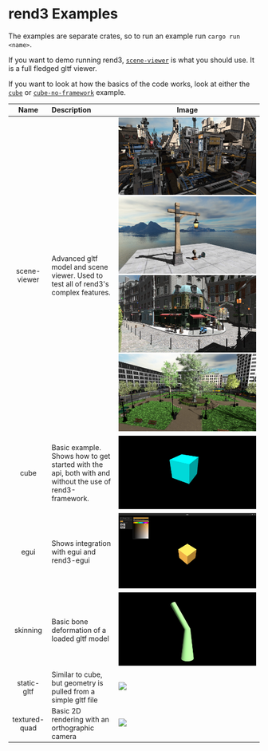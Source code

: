 # rend3 Examples

The examples are separate crates, so to run an example run `cargo run <name>`.

If you want to demo running rend3, [`scene-viewer`](scene-viewer) is what you should use. It is a full fledged gltf viewer.

If you want to look at how the basics of the code works, look at either the [`cube`](cube) or [`cube-no-framework`](cube-no-framework) example.

| Name                | Description | Image |
|:-------------------:|:------------|-------|
| scene-viewer        | Advanced gltf model and scene viewer. Used to test all of rend3's complex features. | ![](src/scene_viewer/scifi-base.jpg) ![](src/scene_viewer/screenshot.jpg) ![](src/scene_viewer/bistro.jpg) ![](src/scene_viewer/emerald-square.jpg) |
| cube                | Basic example. Shows how to get started with the api, both with and without the use of rend3-framework. | ![](src/cube/screenshot.png) |
| egui                | Shows integration with egui and rend3-egui | ![](src/egui/screenshot.png) |
| skinning            | Basic bone deformation of a loaded gltf model | ![](src/skinning/screenshot.png) |
| static-gltf         | Similar to cube, but geometry is pulled from a simple gltf file | ![](src/static-gltf/screenshot.png) |
| textured-quad       | Basic 2D rendering with an orthographic camera | ![](src/textured-quad/screenshot.png) |
